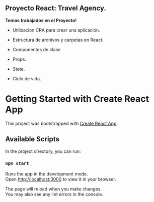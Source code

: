 ## Proyecto React: Travel Agency.

**Temas trabajados en el Proyecto!**

-   Utilizacion CRA para crear una aplicación.
    
-   Estructura de archivos y carpetas en React.
    
-   Componentes de clase
    
-   Props.
    
-   State.
    
-   Ciclo de vida.
    
# Getting Started with Create React App

This project was bootstrapped with [Create React App](https://github.com/facebook/create-react-app).

## Available Scripts

In the project directory, you can run:

### `npm start`

Runs the app in the development mode.\
Open [http://localhost:3000](http://localhost:3000) to view it in your browser.

The page will reload when you make changes.\
You may also see any lint errors in the console.

